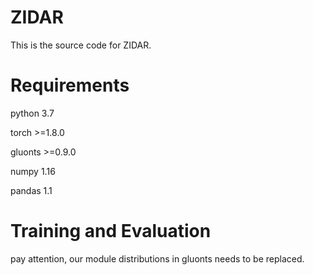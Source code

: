 # ZIDAR

This is the source code for ZIDAR.

# Requirements
python                    3.7

torch                     >=1.8.0

gluonts                   >=0.9.0

numpy                     1.16

pandas                    1.1

# Training and Evaluation

pay attention, our module distributions in gluonts needs to be replaced.

